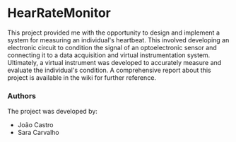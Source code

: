 # HearRateMonitor


This project provided me with the opportunity to design and implement a system for measuring an individual's heartbeat. This involved developing an electronic circuit to condition the signal of an optoelectronic sensor and connecting it to a data acquisition and virtual instrumentation system. Ultimately, a virtual instrument was developed to accurately measure and evaluate the individual's condition. 
A comprehensive report about this project is available in the wiki for further reference.

### Authors
The project was developed by:
- João Castro
- Sara Carvalho
